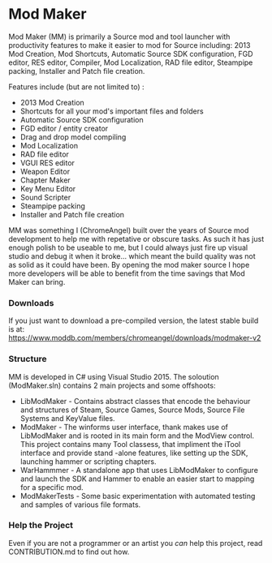 Mod Maker
=========

Mod Maker (MM) is primarily a Source mod and tool launcher with productivity features to make it easier to mod for Source including: 2013 Mod Creation, Mod Shortcuts, Automatic Source SDK configuration, FGD editor, RES editor, Compiler, Mod Localization, RAD file editor, Steampipe packing, Installer and Patch file creation.

Features include (but are not limited to) :

* 2013 Mod Creation
* Shortcuts for all your mod's important files and folders
* Automatic Source SDK configuration
* FGD editor / entity creator
* Drag and drop model compiling
* Mod Localization
* RAD file editor
* VGUI RES editor
* Weapon Editor
* Chapter Maker
* Key Menu Editor
* Sound Scripter
* Steampipe packing
* Installer and Patch file creation

MM was something I (ChromeAngel) built over the years of Source mod development to help me with repetative or obscure tasks.  As such it has just enough polish to be useable to me, but I could always just fire up visual studio and debug it when it broke... which meant the build quality was not as solid as it could have been.  By opening the mod maker source I hope more developers will be able to benefit from the time savings that Mod Maker can bring.

### Downloads
If you just want to download a pre-compiled version, the latest stable build is at: <https://www.moddb.com/members/chromeangel/downloads/modmaker-v2>
### Structure
MM is developed in C# using Visual Studio 2015.  The soloution (ModMaker.sln) contains 2 main projects and some offshoots:

* LibModMaker - Contains abstract classes that encode the behaviour and structures of Steam, Source Games, Source Mods, Source File Systems and KeyValue files.
* ModMaker - The winforms user interface, thank makes use of LibModMaker and is rooted in its main form and the ModView control.  This project contains many Tool classess, that impliment the iTool interface and provide stand -alone features, like setting up the SDK, launching hammer or scripting chapters.
* WarHammmer - A standalone app that uses LibModMaker to configure and launch the SDK and Hammer to enable an easier start to mapping for a specific mod.
* ModMakerTests - Some basic experimentation with automated testing and samples of various file formats.

### Help the Project
Even if you are not a programmer or an artist you *can* help this project, read CONTRIBUTION.md to find out how.
